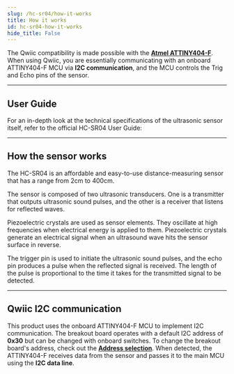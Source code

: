 ```yaml
---
slug: /hc-sr04/how-it-works 
title: How it works
id: hc-sr04-how-it-works 
hide_title: False
---  
```


The Qwiic compatibility is made possible with the [**Atmel ATTINY404-F**](https://soldered.com/productdata/2022/03/Soldered_ATTINY404_datasheet.pdf). When using Qwiic, you are essentially communicating with an onboard ATTINY404-F MCU via **I2C communication**, and the MCU controls the Trig and Echo pins of the sensor.

<CenteredImage src="/img/hc-sr04/ATiny404.jpg" alt="ATiny404-F on board" caption="ATTINY404-F on board" width="400px" />

---

## User Guide

For an in-depth look at the technical specifications of the ultrasonic sensor itself, refer to the official HC-SR04 User Guide:  

<QuickLink  
  title="HC-SR04 User Guide"  
  description="User guide for the HC-SR04 ultrasound sensor"  
  url="https://www.handsontec.com/dataspecs/HC-SR04-Ultrasonic.pdf"  
/>

---

## How the sensor works

The HC-SR04 is an affordable and easy-to-use distance-measuring sensor that has a range from 2cm to 400cm.

The sensor is composed of two ultrasonic transducers. One is a transmitter that outputs ultrasonic sound pulses, and the other is a receiver that listens for reflected waves.

<CenteredImage src="/img/hc-sr04/how_it_works.png" alt="Sensor receiver and transmitter" caption="Sensor receiver and transmitter" width="500px" />

Piezoelectric crystals are used as sensor elements. They oscillate at high frequencies when electrical energy is applied to them. Piezoelectric crystals generate an electrical signal when an ultrasound wave hits the sensor surface in reverse.

<CenteredImage src="/img/hc-sr04/construction.png" alt="Construction of the sensor itself" caption="Construction of the sensor itself" width="300px" />

The trigger pin is used to initiate the ultrasonic sound pulses, and the echo pin produces a pulse when the reflected signal is received. The length of the pulse is proportional to the time it takes for the transmitted signal to be detected.

<CenteredImage src="/img/hc-sr04/pin_functions.png" alt="How the echo and trigger pins work" caption="How the echo and trigger pins work" width="500px" />

---

## Qwiic I2C communication

This product uses the onboard ATTINY404-F MCU to implement I2C communication. The breakout board operates with a default I2C address of **0x30** but can be changed with onboard switches. To change the breakout board's address, check out the [**Address selection**](/hc-sr04/hardware#address-selection-qwiic-version). When detected, the ATTINY404-F receives data from the sensor and passes it to the main MCU using the **I2C data line**.